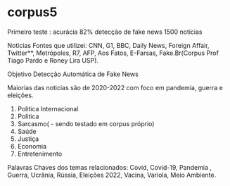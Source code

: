 # corpus5
Primeiro teste : acurácia 82% detecção de fake news 1500 notícias 

Noticias 
Fontes que utilizei: CNN, G1, BBC,  Daily News, Foreign Affair, Twitter**,  Metrópoles, R7, AFP, Aos Fatos, E-Farsas, Fake.Br(Corpus Prof Tiago Pardo e Roney Lira USP).

Objetivo Detecção Automática de Fake News


Maiorias das noticias são de 2020-2022 com foco em pandemia, guerra e eleições.

1. Politica Internacional
2. Politica
3. Sarcasmo( - sendo testado em corpus próprio)
4. Saúde
5. Justiça
5. Economia
6. Entretenimento

Palavras Chaves dos temas relacionados: Covid, Covid-19, Pandemia , Guerra, Ucrânia, Rússia, Eleições 2022,
Vacina, Variola, Meio Ambiente. 
